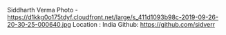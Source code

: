 Siddharth Verma
Photo - https://d1kkg0o175tdyf.cloudfront.net/large/s_411d1093b98c-2019-09-26-20-30-25-000640.jpg
Location : India
Github: https://github.com/sidverr
